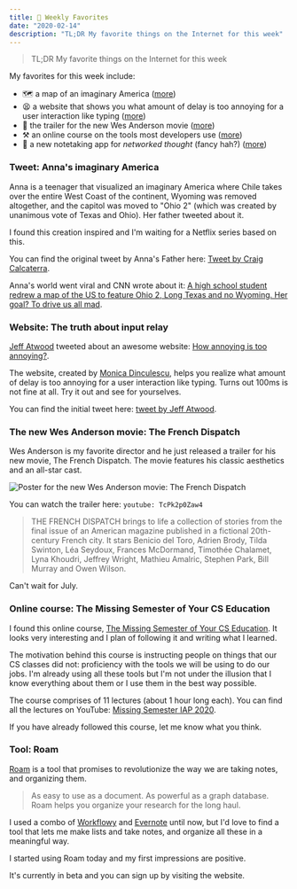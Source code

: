 ```yaml
---
title: 📌 Weekly Favorites
date: "2020-02-14"
description: "TL;DR My favorite things on the Internet for this week"
---
```


> TL;DR My favorite things on the Internet for this week

My favorites for this week include:

- 🗺️ a map of an imaginary America ([more](#tweet-annas-imaginary-america))
- 😫 a website that shows you what amount of delay is too annoying for a user interaction like typing ([more](#website-the-truth-about-input-relay))
- 🎥 the trailer for the new Wes Anderson movie ([more](#the-new-wes-anderson-movie-the-french-dispatch))
- ⚒️ an online course on the tools most developers use ([more](#online-course-the-missing-semester-of-your-cs-education))
- 📓 a new notetaking app for _networked thought_ (fancy hah?) ([more](#tool-roam))

### Tweet: Anna's imaginary America

Anna is a teenager that visualized an imaginary America where Chile takes over the entire West Coast of the continent, Wyoming was removed altogether, and the capitol was moved to "Ohio 2" (which was created by unanimous vote of Texas and Ohio). Her father tweeted about it.

I found this creation inspired and I'm waiting for a Netflix series based on this.

You can find the original tweet by Anna's Father here: [Tweet by Craig Calcaterra](https://twitter.com/craigcalcaterra/status/1227594895747141632).

Anna's world went viral and CNN wrote about it: [A high school student redrew a map of the US to feature Ohio 2, Long Texas and no Wyoming. Her goal? To drive us all mad](https://edition.cnn.com/2020/02/13/us/high-school-student-map-ohio-2-trnd/index.html).

### Website: The truth about input relay

[Jeff Atwood](https://twitter.com/codinghorror) tweeted about an awesome website: [How annoying is too annoying?](https://input-delay.glitch.me/).

The website, created by [Monica Dinculescu](https://twitter.com/notwaldorf), helps you realize what amount of delay is too annoying for a user interaction like typing. Turns out 100ms is not fine at all. Try it out and see for yourselves.

You can find the initial tweet here: [tweet by Jeff Atwood](https://twitter.com/codinghorror/status/1227815267872333824).

### The new Wes Anderson movie: The French Dispatch

Wes Anderson is my favorite director and he just released a trailer for his new movie, The French Dispatch. The movie features his classic aesthetics and an all-star cast.

![Poster for the new Wes Anderson movie: The French Dispatch ](https://hips.hearstapps.com/hmg-prod/images/the-french-dispatch-poster-1581438472.jpg?resize=980:*)

You can watch the trailer here: `youtube: TcPk2p0Zaw4`

> THE FRENCH DISPATCH brings to life a collection of stories from the final issue of an American magazine published in a fictional 20th-century French city. It stars Benicio del Toro, Adrien Brody, Tilda Swinton, Léa Seydoux, Frances McDormand, Timothée Chalamet, Lyna Khoudri, Jeffrey Wright, Mathieu Amalric, Stephen Park, Bill Murray and Owen Wilson.

Can't wait for July.

### Online course: The Missing Semester of Your CS Education

I found this online course, [The Missing Semester of Your CS Education](https://missing.csail.mit.edu/). It looks very interesting and I plan of following it and writing what I learned.

The motivation behind this course is instructing people on things that our CS classes did not: proficiency with the tools we will be using to do our jobs. I'm already using all these tools but I'm not under the illusion that I know everything about them or I use them in the best way possible.

The course comprises of 11 lectures (about 1 hour long each). You can find all the lectures on YouTube: [Missing Semester IAP 2020](https://www.youtube.com/playlist?list=PLyzOVJj3bHQuloKGG59rS43e29ro7I57J).

If you have already followed this course, let me know what you think.

### Tool: Roam

[Roam](https://roamresearch.com/) is a tool that promises to revolutionize the way we are taking notes, and organizing them.

> As easy to use as a document. As powerful as a graph database. Roam helps you organize your research for the long haul.

I used a combo of [Workflowy](https://workflowy.com/) and [Evernote](https://evernote.com/) until now, but I'd love to find a tool that lets me make lists and take notes, and organize all these in a meaningful way.

I started using Roam today and my first impressions are positive.

It's currently in beta and you can sign up by visiting the website.

